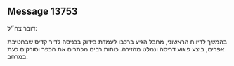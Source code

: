 ## Message 13753

דובר צה״ל: 

בהמשך לדיווח הראשוני, מחבל הגיע ברכבו לעמדת בידוק בכניסה לדיר קדיס שבחטיבת אפרים, ביצע פיגוע דריסה ונמלט מהזירה. כוחות רבים מכתרים את הכפר וסורקים כעת במרחב.

